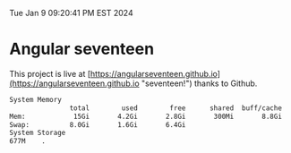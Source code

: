 Tue Jan  9 09:20:41 PM EST 2024

# Angular seventeen


This project is live at [https://angularseventeen.github.io](https://angularseventeen.github.io "seventeen!") thanks to Github.

```bash
System Memory
               total        used        free      shared  buff/cache   available
Mem:            15Gi       4.2Gi       2.8Gi       300Mi       8.8Gi        11Gi
Swap:          8.0Gi       1.6Gi       6.4Gi
System Storage
677M	.
